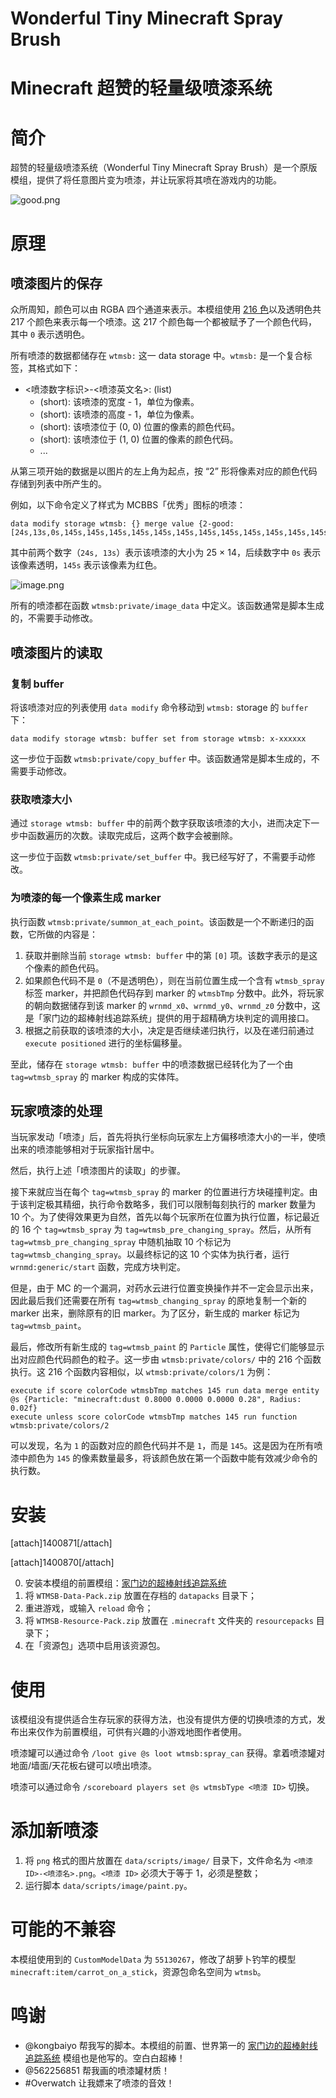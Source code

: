 # Wonderful Tiny Minecraft Spray Brush
# Minecraft 超赞的轻量级喷漆系统

# 简介

超赞的轻量级喷漆系统（Wonderful Tiny Minecraft Spray Brush）是一个原版模组，提供了将任意图片变为喷漆，并让玩家将其喷在游戏内的功能。

![good.png](https://i.loli.net/2019/10/08/WE7jsLgxkHcrYBe.png)

# 原理

## 喷漆图片的保存

众所周知，颜色可以由 RGBA 四个通道来表示。本模组使用 [216 色](https://www.colorhexa.com/web-safe-colors)以及透明色共 217 个颜色来表示每一个喷漆。这 217 个颜色每一个都被赋予了一个颜色代码，其中 `0` 表示透明色。

所有喷漆的数据都储存在 `wtmsb:` 这一 data storage 中。`wtmsb:` 是一个复合标签，其格式如下：

- <喷漆数字标识>-<喷漆英文名>: (list)
    - (short): 该喷漆的宽度 - 1，单位为像素。
    - (short): 该喷漆的高度 - 1，单位为像素。
    - (short): 该喷漆位于 (0, 0) 位置的像素的颜色代码。
    - (short): 该喷漆位于 (1, 0) 位置的像素的颜色代码。
    - ...

从第三项开始的数据是以图片的左上角为起点，按 “2” 形将像素对应的颜色代码存储到列表中所产生的。

例如，以下命令定义了样式为 MCBBS「优秀」图标的喷漆：

```mcfunction
data modify storage wtmsb: {} merge value {2-good:[24s,13s,0s,145s,145s,145s,145s,145s,145s,145s,145s,145s,145s,145s,145s,145s,145s,145s,145s,145s,145s,145s,145s,145s,145s,145s,0s,145s,0s,0s,0s,0s,0s,0s,0s,0s,0s,0s,0s,0s,0s,0s,0s,0s,0s,0s,0s,0s,0s,0s,0s,145s,145s,0s,0s,0s,145s,0s,0s,0s,145s,0s,0s,0s,0s,0s,0s,0s,0s,0s,0s,145s,145s,145s,0s,0s,145s,145s,0s,0s,0s,0s,0s,145s,145s,145s,145s,145s,0s,0s,0s,145s,0s,145s,0s,0s,0s,145s,0s,0s,0s,145s,145s,0s,0s,145s,0s,0s,0s,0s,145s,0s,0s,0s,0s,0s,0s,0s,0s,145s,0s,0s,0s,0s,0s,0s,145s,145s,0s,145s,145s,145s,145s,145s,145s,145s,145s,145s,145s,0s,145s,145s,145s,145s,145s,145s,145s,0s,145s,0s,0s,145s,145s,0s,145s,145s,0s,0s,0s,0s,145s,0s,0s,0s,0s,0s,145s,0s,0s,145s,0s,0s,145s,0s,0s,0s,145s,145s,0s,145s,145s,0s,145s,145s,145s,145s,145s,0s,145s,0s,0s,0s,145s,0s,145s,0s,0s,0s,145s,0s,0s,145s,145s,0s,0s,145s,0s,0s,0s,145s,0s,145s,0s,0s,0s,0s,0s,0s,145s,0s,0s,145s,0s,0s,0s,0s,145s,145s,0s,0s,145s,145s,145s,0s,0s,145s,0s,0s,0s,0s,145s,0s,145s,0s,145s,0s,0s,0s,145s,0s,0s,145s,145s,0s,0s,145s,0s,0s,145s,0s,0s,145s,0s,145s,0s,0s,0s,145s,0s,0s,0s,0s,0s,145s,0s,0s,145s,145s,0s,0s,0s,145s,145s,145s,0s,0s,0s,145s,145s,0s,145s,145s,145s,0s,0s,0s,145s,0s,145s,0s,0s,145s,145s,0s,0s,0s,0s,0s,0s,0s,0s,0s,0s,0s,0s,0s,0s,0s,0s,0s,0s,0s,0s,0s,0s,0s,145s,0s,145s,145s,145s,145s,145s,145s,145s,145s,145s,145s,145s,145s,145s,145s,145s,145s,145s,145s,145s,145s,145s,145s,145s,0s,]}
```

其中前两个数字（`24s, 13s`）表示该喷漆的大小为 25 × 14，后续数字中 `0s` 表示该像素透明，`145s` 表示该像素为红色。

![image.png](https://i.loli.net/2019/10/08/TCdbqDnEuF7Oc4J.png)

所有的喷漆都在函数 `wtmsb:private/image_data` 中定义。该函数通常是脚本生成的，不需要手动修改。

## 喷漆图片的读取

### 复制 buffer

将该喷漆对应的列表使用 `data modify` 命令移动到 `wtmsb:` storage 的 `buffer` 下：

```
data modify storage wtmsb: buffer set from storage wtmsb: x-xxxxxx
```

这一步位于函数 `wtmsb:private/copy_buffer` 中。该函数通常是脚本生成的，不需要手动修改。

### 获取喷漆大小

通过 `storage wtmsb: buffer` 中的前两个数字获取该喷漆的大小，进而决定下一步中函数遍历的次数。读取完成后，这两个数字会被删除。

这一步位于函数 `wtmsb:private/set_buffer` 中。我已经写好了，不需要手动修改。

### 为喷漆的每一个像素生成 marker

执行函数 `wtmsb:private/summon_at_each_point`。该函数是一个不断递归的函数，它所做的内容是：

1. 获取并删除当前 `storage wtmsb: buffer` 中的第 `[0]` 项。该数字表示的是这个像素的颜色代码。
2. 如果颜色代码不是 `0`（不是透明色），则在当前位置生成一个含有 `wtmsb_spray` 标签 marker，并把颜色代码存到 marker 的 `wtmsbTmp` 分数中。此外，将玩家的朝向数据储存到该 marker 的 `wrnmd_x0`、`wrnmd_y0`、`wrnmd_z0` 分数中，这是「家门边的超棒射线追踪系统」提供的用于超精确方块判定的调用接口。
3. 根据之前获取的该喷漆的大小，决定是否继续递归执行，以及在递归前通过 `execute positioned` 进行的坐标偏移量。

至此，储存在 `storage wtmsb: buffer` 中的喷漆数据已经转化为了一个由 `tag=wtmsb_spray` 的 marker 构成的实体阵。

## 玩家喷漆的处理

当玩家发动「喷漆」后，首先将执行坐标向玩家左上方偏移喷漆大小的一半，使喷出来的喷漆能够相对于玩家指针居中。

然后，执行上述「喷漆图片的读取」的步骤。

接下来就应当在每个 `tag=wtmsb_spray` 的 marker 的位置进行方块碰撞判定。由于该判定极其精细，执行命令数略多，我们可以限制每刻执行的 marker 数量为 10 个。为了使得效果更为自然，首先以每个玩家所在位置为执行位置，标记最近的 16 个 `tag=wtmsb_spray` 为 `tag=wtmsb_pre_changing_spray`。然后，从所有 `tag=wtmsb_pre_changing_spray` 中随机抽取 10 个标记为 `tag=wtmsb_changing_spray`。以最终标记的这 10 个实体为执行者，运行 `wrnmd:generic/start` 函数，完成方块判定。

但是，由于 MC 的一个漏洞，对药水云进行位置变换操作并不一定会显示出来，因此最后我们还需要在所有 `tag=wtmsb_changing_spray` 的原地复制一个新的 marker 出来，删除原有的旧 marker。为了区分，新生成的 marker 标记为 `tag=wtmsb_paint`。

最后，修改所有新生成的 `tag=wtmsb_paint` 的 `Particle` 属性，使得它们能够显示出对应颜色代码颜色的粒子。这一步由 `wtmsb:private/colors/` 中的 216 个函数执行。这 216 个函数内容相似，以 `wtmsb:private/colors/1` 为例：

```mcfunction
execute if score colorCode wtmsbTmp matches 145 run data merge entity @s {Particle: "minecraft:dust 0.8000 0.0000 0.0000 0.28", Radius: 0.02f}
execute unless score colorCode wtmsbTmp matches 145 run function wtmsb:private/colors/2
```

可以发现，名为 `1` 的函数对应的颜色代码并不是 `1`，而是 `145`。这是因为在所有喷漆中颜色为 `145` 的像素数量最多，将该颜色放在第一个函数中能有效减少命令的执行数。

# 安装

[attach]1400871[/attach]

[attach]1400870[/attach]

0. 安装本模组的前置模组：[家门边的超棒射线追踪系统](https://www.mcbbs.net/thread-919112-1-1.html)
1. 将 `WTMSB-Data-Pack.zip` 放置在存档的 `datapacks` 目录下；
2. 重进游戏，或输入 `reload` 命令；
3. 将 `WTMSB-Resource-Pack.zip` 放置在 `.minecraft` 文件夹的 `resourcepacks` 目录下；
4. 在「资源包」选项中启用该资源包。

# 使用

该模组没有提供适合生存玩家的获得方法，也没有提供方便的切换喷漆的方式，发布出来仅作为前置模组，可供有兴趣的小游戏地图作者使用。

喷漆罐可以通过命令 `/loot give @s loot wtmsb:spray_can` 获得。拿着喷漆罐对地面/墙面/天花板右键可以喷出喷漆。

喷漆可以通过命令 `/scoreboard players set @s wtmsbType <喷漆 ID>` 切换。

# 添加新喷漆

1. 将 `png` 格式的图片放置在 `data/scripts/image/` 目录下，文件命名为 `<喷漆 ID>-<喷漆名>.png`。`<喷漆 ID>` 必须大于等于 1，必须是整数；
2. 运行脚本 `data/scripts/image/paint.py`。

# 可能的不兼容

本模组使用到的 `CustomModelData` 为 `55130267`，修改了胡萝卜钓竿的模型 `minecraft:item/carrot_on_a_stick`，资源包命名空间为 `wtmsb`。

# 鸣谢

- @kongbaiyo 帮我写的脚本。本模组的前置、世界第一的 [家门边的超棒射线追踪系统](https://www.mcbbs.net/thread-919112-1-1.html) 模组也是他写的。空白白超棒！
- @562256851 帮我画的喷漆罐材质！
- #Overwatch 让我嫖来了喷漆的音效！
